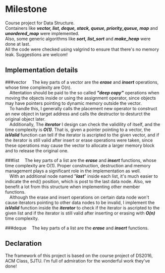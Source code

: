 # Milestone
Course project for Data Structure.  
Containers like ***vector, list, deque, stack, queue, priority\_queue, map*** and ***unordered\_map*** were implemented.  
Also, some generic algorithms like ***sort, list\_sort*** and ***make\_heap*** were done at last.  
All the code were checked using valgrind to ensure that there's no memory leak. Suggestions are welcom!

## Implementation details
###vector
&emsp;The key parts of a vector are the ___erase___ and ___insert___ operations, whose time complexity are O(n).  
&emsp;Attentation should be paid to the so called ___"deep copy"___ operations when moving the objects inside or using the assignment operator, since objects may have pointers pointing to dynamic memory outside the vector.  
&emsp;To handle this, I generally calls the placement new operator to construct an new object in target address and calls the destructor to desturct the original object later.  
&emsp;Additionally, The ___iterator___ I design can check the validility of itself, and the time complexity is ___O(1)___. That is, given a pointer pointing to a vector, the ___isValid___ function can tell if the iterator is ascripted to the given vector, and if the iterator is still valid after insert or erase operations were taken, since these operations may cause the vector to allocate a larger memory block and to release the original one.

###list
&emsp;The key parts of a list are the ___erase___ and ___insert___ functions, whose time complexity are O(1). Proper construction, destruction and memory management plays a significant role in the implementation as well.  
&emsp;With an additional node named "___last___" inside each list, it's much easier to indicate the end() position, which is post to the last data node. Also, we benefit a lot from this structure when implementing other member functions.  
&emsp;Although the erase and insert operations on certain data node won't cause iterators pointing to other data nodes to be invalid,  I implement the ___isValid___ function inside the ___iterator___ to check if the iterator is ascripted to the given list and if the iterator is still valid after inserting or erasing with ___O(n)___ time complexity.

###deque
&emsp;The key parts of a list are the ___erase___ and ___insert___ functions.
## Declaration
The framework of this project is based on the course project of DS2016, ACM Class, SJTU. I'm full of admiration for the wonderful work they've done!
